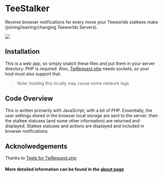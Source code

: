 # TeeStalker
Receive browser notifications for every move your Teeworlds stalkees make (joining/leaving/changing Teeworlds Servers).

<img src="http://i.imgur.com/uEOj8mu.png">

## Installation
This is a web app, so simply snatch these files and put them in your server directory. PHP is required. Also, [TwRequest.php](includes/TwRequest.php) needs sockets, so your host must also support that.
> Note: hosting this locally may cause some network lags

## Code Overview
This is written primarily with JavaScript, with a bit of PHP. Essentially, the user settings stored in the browser local storage are sent to the server; then the stalkee statuses (and some other information) are returned and displayed. Stalkee statuses and actions are displayed and included in browser notifications.

## Acknolwedgements
Thanks to [Teele for TwRequest.php](https://code.teele.eu/twrequest)


#### More detailed information can be found in the [about page](includes/about.inc.php)
